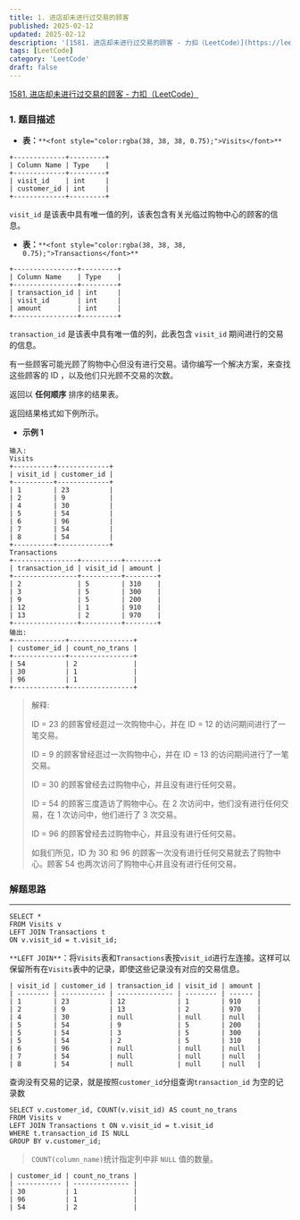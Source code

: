 ```yaml
---
title: 1. 进店却未进行过交易的顾客
published: 2025-02-12
updated: 2025-02-12
description: '[1581. 进店却未进行过交易的顾客 - 力扣（LeetCode）](https://leetcode.cn/problems/customer-who-visited-but-did-not-make-any-transactions?envType=study-plan-v2&envId=sql-free-50)'
tags: [LeetCode]
category: 'LeetCode'
draft: false 
---
```


[1581. 进店却未进行过交易的顾客 - 力扣（LeetCode）](https://leetcode.cn/problems/customer-who-visited-but-did-not-make-any-transactions?envType=study-plan-v2&envId=sql-free-50)

### 1. 题目描述

+ **<font style="color:rgb(38, 38, 38);">表：</font>**`**<font style="color:rgba(38, 38, 38, 0.75);">Visits</font>**`

```plain
+-------------+---------+
| Column Name | Type    |
+-------------+---------+
| visit_id    | int     |
| customer_id | int     |
+-------------+---------+
```

`visit_id` 是该表中具有唯一值的列，该表包含有关光临过购物中心的顾客的信息。

+ **<font style="color:rgb(38, 38, 38);">表：</font>**`**<font style="color:rgba(38, 38, 38, 0.75);">Transactions</font>**`

```plain
+----------------+---------+
| Column Name    | Type    |
+----------------+---------+
| transaction_id | int     |
| visit_id       | int     |
| amount         | int     |
+----------------+---------+

```

`transaction_id` 是该表中具有唯一值的列，此表包含 `visit_id` 期间进行的交易的信息。

<font style="color:rgb(38, 38, 38);">有一些顾客可能光顾了购物中心但没有进行交易。请你编写一个解决方案，来查找这些顾客的 ID ，以及他们只光顾不交易的次数。</font>

<font style="color:rgb(38, 38, 38);">返回以 </font>**<font style="color:rgb(38, 38, 38);">任何顺序</font>**<font style="color:rgb(38, 38, 38);"> 排序的结果表。</font>

<font style="color:rgb(38, 38, 38);">返回结果格式如下例所示。</font>

+ **<font style="color:rgb(38, 38, 38);">示例 1</font>**

```plain
输入:
Visits
+----------+-------------+
| visit_id | customer_id |
+----------+-------------+
| 1        | 23          |
| 2        | 9           |
| 4        | 30          |
| 5        | 54          |
| 6        | 96          |
| 7        | 54          |
| 8        | 54          |
+----------+-------------+
Transactions
+----------------+----------+--------+
| transaction_id | visit_id | amount |
+----------------+----------+--------+
| 2              | 5        | 310    |
| 3              | 5        | 300    |
| 9              | 5        | 200    |
| 12             | 1        | 910    |
| 13             | 2        | 970    |
+----------------+----------+--------+
输出:
+-------------+----------------+
| customer_id | count_no_trans |
+-------------+----------------+
| 54          | 2              |
| 30          | 1              |
| 96          | 1              |
+-------------+----------------+
```

> 解释:
>
> ID = 23 的顾客曾经逛过一次购物中心，并在 ID = 12 的访问期间进行了一笔交易。
>
> ID = 9 的顾客曾经逛过一次购物中心，并在 ID = 13 的访问期间进行了一笔交易。
>
> ID = 30 的顾客曾经去过购物中心，并且没有进行任何交易。
>
> ID = 54 的顾客三度造访了购物中心。在 2 次访问中，他们没有进行任何交易，在 1 次访问中，他们进行了 3 次交易。
>
> ID = 96 的顾客曾经去过购物中心，并且没有进行任何交易。
>
> 如我们所见，ID 为 30 和 96 的顾客一次没有进行任何交易就去了购物中心。顾客 54 也两次访问了购物中心并且没有进行任何交易。
>



### 解题思路
---

```plsql
SELECT *
FROM Visits v 
LEFT JOIN Transactions t 
ON v.visit_id = t.visit_id;
```

`**LEFT JOIN**`：将`Visits`表和`Transactions`表按`visit_id`进行左连接。这样可以保留所有在`Visits`表中的记录，即使这些记录没有对应的交易信息。

```plsql
| visit_id | customer_id | transaction_id | visit_id | amount |
| -------- | ----------- | -------------- | -------- | ------ |
| 1        | 23          | 12             | 1        | 910    |
| 2        | 9           | 13             | 2        | 970    |
| 4        | 30          | null           | null     | null   |
| 5        | 54          | 9              | 5        | 200    |
| 5        | 54          | 3              | 5        | 300    |
| 5        | 54          | 2              | 5        | 310    |
| 6        | 96          | null           | null     | null   |
| 7        | 54          | null           | null     | null   |
| 8        | 54          | null           | null     | null   |
```

查询没有交易的记录，就是按照`customer_id`分组查询`transaction_id` 为空的记录数

```plsql
SELECT v.customer_id, COUNT(v.visit_id) AS count_no_trans
FROM Visits v
LEFT JOIN Transactions t ON v.visit_id = t.visit_id
WHERE t.transaction_id IS NULL
GROUP BY v.customer_id;
```

> `COUNT(column_name)`统计指定列中非 `NULL` 值的数量。
>

```plsql
| customer_id | count_no_trans |
| ----------- | -------------- |
| 30          | 1              |
| 96          | 1              |
| 54          | 2              |
```

